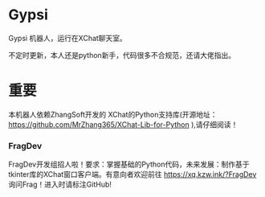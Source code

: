 # Gypsi
Gypsi 机器人，运行在XChat聊天室。

不定时更新，本人还是python新手，代码很多不合规范，还请大佬指出。

# 重要
本机器人依赖ZhangSoft开发的 XChat的Python支持库(开源地址：https://github.com/MrZhang365/XChat-Lib-for-Python ),请仔细阅读！

### FragDev 
FragDev开发组招人啦！要求：掌握基础的Python代码，未来发展：制作基于tkinter库的XChat窗口客户端。有意向者欢迎前往 https://xq.kzw.ink/?FragDev 询问Frag！进入时请标注GitHub! 
